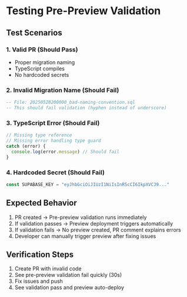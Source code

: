 # Testing Pre-Preview Validation

## Test Scenarios

### 1. Valid PR (Should Pass)
- Proper migration naming
- TypeScript compiles
- No hardcoded secrets

### 2. Invalid Migration Name (Should Fail)
```sql
-- File: 20250528200000_bad-naming-convention.sql
-- This should fail validation (hyphen instead of underscore)
```

### 3. TypeScript Error (Should Fail)
```typescript
// Missing type reference
// Missing error handling type guard
catch (error) {
  console.log(error.message) // Should fail
}
```

### 4. Hardcoded Secret (Should Fail)
```typescript
const SUPABASE_KEY = "eyJhbGciOiJIUzI1NiIsInR5cCI6IkpXVCJ9..."
```

## Expected Behavior

1. PR created → Pre-preview validation runs immediately
2. If validation passes → Preview deployment triggers automatically
3. If validation fails → No preview created, PR comment explains errors
4. Developer can manually trigger preview after fixing issues

## Verification Steps

1. Create PR with invalid code
2. See pre-preview validation fail quickly (30s)
3. Fix issues and push
4. See validation pass and preview auto-deploy